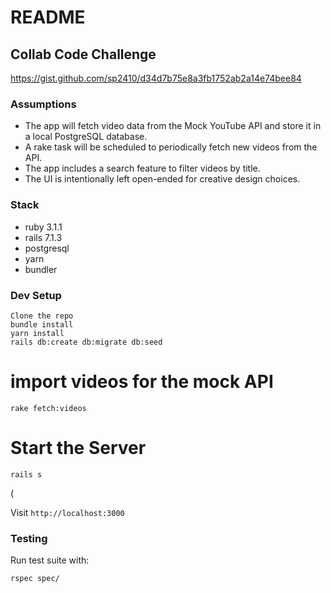 # README

## Collab Code Challenge
https://gist.github.com/sp2410/d34d7b75e8a3fb1752ab2a14e74bee84

### Assumptions
- The app will fetch video data from the Mock YouTube API and store it in a local PostgreSQL database.
- A rake task will be scheduled to periodically fetch new videos from the API.
- The app includes a search feature to filter videos by title.
- The UI is intentionally left open-ended for creative design choices.
### Stack

* ruby 3.1.1
* rails 7.1.3
* postgresql
* yarn
* bundler

### Dev Setup

```
Clone the repo
bundle install
yarn install
rails db:create db:migrate db:seed
```
# import videos for the mock API
```
rake fetch:videos
```

# Start the Server
```
rails s
```
(

Visit `http://localhost:3000`

### Testing

Run test suite with:

```
rspec spec/
```